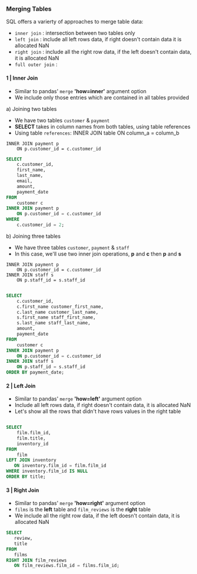 
### Merging Tables
SQL offers a varierty of approaches to merge table data:

- <code>inner join</code> : intersection between two tables only
- <code>left join</code> : include all left rows data, if right doesn't contain data it is allocated NaN
- <code>right join</code> : include all the right row data, if the left doesn't contain data, it is allocated NaN
- <code>full outer join</code> : 

#### 1 | Inner Join

- Similar to pandas' <code>merge</code> **'how=inner'** argument option
- We include only those entries which are contained in all tables provided

a) Joining two tables

- We have two tables <code>customer</code> & <code>payment</code>
- **SELECT** takes in column names from both tables, using table references
- Using table <code>references</code>: INNER JOIN table ON column_a = column_b 

```
INNER JOIN payment p 
    ON p.customer_id = c.customer_id
```

```sql
SELECT
	c.customer_id,
	first_name,
	last_name,
	email,
	amount,
	payment_date
FROM
	customer c
INNER JOIN payment p 
    ON p.customer_id = c.customer_id
WHERE
    c.customer_id = 2;
```

b) Joining three tables

- We have three tables <code>customer</code>, <code>payment</code> & <code>staff</code>
- In this case, we'll use two inner join operations, **p** and **c** then **p** and **s**

```
INNER JOIN payment p 
    ON p.customer_id = c.customer_id
INNER JOIN staff s 
    ON p.staff_id = s.staff_id
```

```sql

SELECT
	c.customer_id,
	c.first_name customer_first_name,
	c.last_name customer_last_name,
	s.first_name staff_first_name,
	s.last_name staff_last_name,
	amount,
	payment_date
FROM
	customer c
INNER JOIN payment p 
    ON p.customer_id = c.customer_id
INNER JOIN staff s 
    ON p.staff_id = s.staff_id
ORDER BY payment_date;

```

#### 2 | Left Join

- Similar to pandas' <code>merge</code> **'how=left'** argument option
- Include all left rows data, if right doesn't contain data, it is allocated NaN
- Let's show all the rows that didn't have rows values in the right table

```sql

SELECT
	film.film_id,
	film.title,
	inventory_id
FROM
	film
LEFT JOIN inventory 
   ON inventory.film_id = film.film_id
WHERE inventory.film_id IS NULL
ORDER BY title;

```

#### 3 | Right Join

- Similar to pandas' <code>merge</code> **'how=right'** argument option
- <code>films</code> is the **left** table and <code>film_reviews</code> is the **right** table
- We include all the right row data, if the left doesn't contain data, it is allocated NaN

```sql
SELECT 
   review, 
   title
FROM 
   films
RIGHT JOIN film_reviews 
   ON film_reviews.film_id = films.film_id;
```
